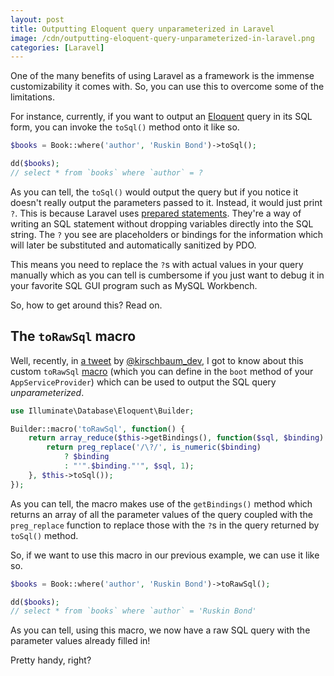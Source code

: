 ```yaml
---
layout: post
title: Outputting Eloquent query unparameterized in Laravel
image: /cdn/outputting-eloquent-query-unparameterized-in-laravel.png
categories: [Laravel]
---
```


One of the many benefits of using Laravel as a framework is the immense customizability it comes with. So, you can use this to overcome some of the limitations.

For instance, currently, if you want to output an [Eloquent](https://laravel.com/docs/8.x/eloquent) query in its SQL form, you can invoke the `toSql()` method onto it like so.

```php
$books = Book::where('author', 'Ruskin Bond')->toSql();

dd($books);
// select * from `books` where `author` = ?
```

As you can tell, the `toSql()` would output the query but if you notice it doesn't really output the parameters passed to it. Instead, it would just print `?`. This is because Laravel uses [prepared statements](https://www.php.net/manual/en/mysqli.quickstart.prepared-statements.php). They're a way of writing an SQL statement without dropping variables directly into the SQL string. The `?` you see are placeholders or bindings for the information which will later be substituted and automatically sanitized by PDO.

This means you need to replace the `?`s with actual values in your query manually which as you can tell is cumbersome if you just want to debug it in your favorite SQL GUI program such as MySQL Workbench.

So, how to get around this? Read on.

## The `toRawSql` macro

Well, recently, in [a tweet](https://twitter.com/kirschbaum_dev/status/1418590965368074241) by [@kirschbaum_dev](https://twitter.com/kirschbaum_dev), I got to know about this custom `toRawSql` [macro](/extending-class-using-macros-laravel/) (which you can define in the `boot` method of your `AppServiceProvider`) which can be used to output the SQL query *unparameterized*.

```php
use Illuminate\Database\Eloquent\Builder;

Builder::macro('toRawSql', function() {
    return array_reduce($this->getBindings(), function($sql, $binding) {
        return preg_replace('/\?/', is_numeric($binding)
            ? $binding
            : "'".$binding."'", $sql, 1);
    }, $this->toSql());
});
```

As you can tell, the macro makes use of the `getBindings()` method which returns an array of all the parameter values of the query coupled with the `preg_replace` function to replace those with the `?`s in the query returned by `toSql()` method.

So, if we want to use this macro in our previous example, we can use it like so.

```php
$books = Book::where('author', 'Ruskin Bond')->toRawSql();

dd($books);
// select * from `books` where `author` = 'Ruskin Bond'
```

As you can tell, using this macro, we now have a raw SQL query with the parameter values already filled in!

Pretty handy, right?
